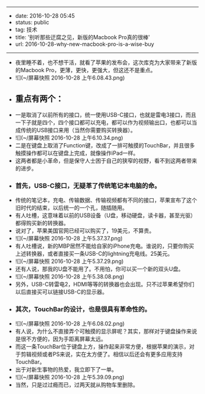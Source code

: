 - --
- date: 2016-10-28 05:45
- status: public
- tag: 技术
- title: '别听那些迂腐之见，新版的Macbook Pro真的很棒'
- url: 2016-10-28-why-new-macbook-pro-is-a-wise-buy
- --
- 夜里睡不着，也不想干活，就看了苹果的发布会，这次库克为大家带来了新版的Macbook Pro，更薄，更快，更强大，但这还不是重点。
- ![](~/屏幕快照 2016-10-28 上午6.08.43.png)
- ## 重点有两个：
- 一是取消了以前所有的接口，统一使用USB-C接口，也就是雷电3接口，而且一下子就是四个，四个接口都可以充电，都可以作为视频输出口，也都可以当成传统的USB接口来用（当然你需要购买转换器）。
- ![](~/屏幕快照 2016-10-28 上午6.10.34.png)
- 二是在键盘上取消了Function键，改成了一排可触摸的TouchBar，并且很多触摸操作都可以在键盘上完成，就像操作iPad一样。
- 这两者都是小革命，但是保守人士困于自己的狭窄的视野，看不到这两者带来的进步。
- ### 首先，USB-C接口，无疑革了传统笔记本电脑的命。
- 传统的笔记本，充电、传输数据、传输视频都有不同的接口，苹果宣布了这个旧时代的结束，以后统一的一个孔，随插随用。
- 有人吐槽，这意味着以前的USB设备（U盘，移动硬盘，读卡器，甚至光驱）都得购买新的转换器。
- 说对了，苹果美国官网已经可以购买了，19美元，不算贵。
- ![](~/屏幕快照 2016-10-28 上午5.37.37.png)
- 有人吐槽说，新的MBP居然不能给自家的iPhone充电。谁说的，只要你购买上述转换器，或者直接买一条USB-C的lightning充电线。25美元。
- ![](~/屏幕快照 2016-10-28 上午5.37.29.png)
- 还有人说，那我的U盘不能用了。不用怕，你可以买一个新的双头U盘。
- ![](~/屏幕快照 2016-10-28 上午5.38.08.png)
- 另外，USB-C转雷电2，HDMI等等的转换器也会出现。只不过苹果希望你们以后直接买可以链接USB-C的显示器。
- ### 其次，TouchBar的设计，也是很具有革命性的。
- ![](~/屏幕快照 2016-10-28 上午6.08.02.png)
- 有人说，为什么不直接弄个可触摸的显示屏呢？其实，那样对于键盘操作来说是很不方便的，因为手距离屏幕太远。
- 而这一条TouchBar位于键盘上方，操作起来非常方便，根据苹果的演示，对于剪辑视频或者PS来说，实在太方便了。相信以后还会有更多应用支持TouchBar。
- 出于对新生事物的热爱，我立即下了一单。
- ![](~/屏幕快照 2016-10-28 上午5.39.09.png)
- 当然，只是过过瘾而已，过两天就从购物车里删除。
